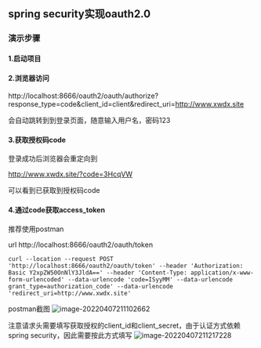 ## spring security实现oauth2.0

### 演示步骤

#### 1.启动项目

#### 2.浏览器访问 
http://localhost:8666/oauth2/oauth/authorize?response_type=code&client_id=client&redirect_uri=http://www.xwdx.site

会自动跳转到到登录页面，随意输入用户名，密码123

#### 3.获取授权码code

登录成功后浏览器会重定向到

http://www.xwdx.site/?code=3HcqVW

可以看到已获取到授权码code

#### 4.通过code获取access_token

推荐使用postman

url http://localhost:8666/oauth2/oauth/token

```shell
curl --location --request POST 'http://localhost:8666/oauth2/oauth/token' --header 'Authorization: Basic Y2xpZW50OnNlY3JldA==' --header 'Content-Type: application/x-www-form-urlencoded' --data-urlencode 'code=ISyyMM' --data-urlencode grant_type=authorization_code' --data-urlencode 'redirect_uri=http://www.xwdx.site'
```

postman截图
![image-20220407211102662](https://user-images.githubusercontent.com/41110645/162208162-dc5326fe-69ea-4fb1-b048-d65fa8141879.png)



注意请求头需要填写获取授权的client_id和client_secret，由于认证方式依赖spring security，因此需要按此方式填写
![image-20220407211217228](https://user-images.githubusercontent.com/41110645/162208205-599dd7e0-9bcb-4f8c-8abe-a5aeb9ec4b7c.png)

